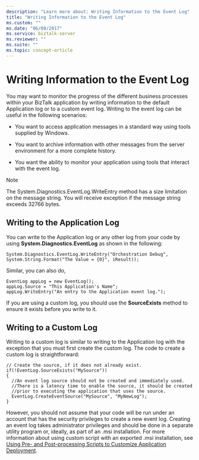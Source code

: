 ```yaml
---
description: "Learn more about: Writing Information to the Event Log"
title: "Writing Information to the Event Log"
ms.custom: ""
ms.date: "06/08/2017"
ms.service: biztalk-server
ms.reviewer: ""
ms.suite: ""
ms.topic: concept-article
---
```

# Writing Information to the Event Log
You may want to monitor the progress of the different business processes within your BizTalk application by writing information to the default Application log or to a custom event log. Writing to the event log can be useful in the following scenarios:  
  
-   You want to access application messages in a standard way using tools supplied by Windows.  
  
-   You want to archive information with other messages from the server environment for a more complete history.  
  
-   You want the ability to monitor your application using tools that interact with the event log.  
  
> [!NOTE]
>  The System.Diagnostics.EventLog.WriteEntry method has a size limitation on the message string. You will receive exception if the message string exceeds 32766 bytes.  
  
## Writing to the Application Log  
 You can write to the Application log or any other log from your code by using **System.Diagnostics.EventLog** as shown in the following:  
  
```  
System.Diagnostics.EventLog.WriteEntry("Orchestration Debug", System.String.Format("The Value = {0}", iResult));  
```  
  
 Similar, you can also do,  
  
```  
EventLog appLog = new EventLog();   
appLog.Source = "This Application's Name";  
appLog.WriteEntry("An entry to the Application event log.");  
```  
  
 If you are using a custom log, you should use the **SourceExists** method to ensure it exists before you write to it.  
  
## Writing to a Custom Log  
 Writing to a custom log is similar to writing to the Application log with the exception that you must first create the custom log. The code to create a custom log is straightforward:  
  
```  
// Create the source, if it does not already exist. if(!EventLog.SourceExists("MySource"))   
{   
  //An event log source should not be created and immediately used.  
  //There is a latency time to enable the source, it should be created  
  //prior to executing the application that uses the source.  
  EventLog.CreateEventSource("MySource", "MyNewLog");  
}  
```  
  
 However, you should not assume that your code will be run under an account that has the security privileges to create a new event log. Creating an event log takes administrator privileges and should be done in a separate utility program or, ideally, as part of an .msi installation. For more information about using custom script with an exported .msi installation, see [Using Pre- and Post-processing Scripts to Customize Application Deployment](../core/using-pre-and-post-processing-scripts-to-customize-application-deployment.md).
